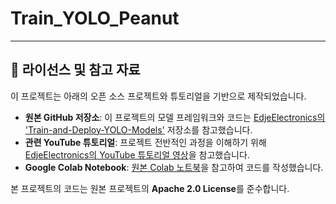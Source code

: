 # Train_YOLO_Peanut






---

## 📜 라이선스 및 참고 자료

이 프로젝트는 아래의 오픈 소스 프로젝트와 튜토리얼을 기반으로 제작되었습니다.

* **원본 GitHub 저장소**: 이 프로젝트의 모델 프레임워크와 코드는 [EdjeElectronics의 'Train-and-Deploy-YOLO-Models'](https://github.com/EdjeElectronics/Train-and-Deploy-YOLO-Models) 저장소를 참고했습니다.
* **관련 YouTube 튜토리얼**: 프로젝트 전반적인 과정을 이해하기 위해 [EdjeElectronics의 YouTube 튜토리얼 영상](https://www.youtube.com/watch?v=r0RspiLG260)을 참고했습니다.
* **Google Colab Notebook**: [원본 Colab 노트북](https://colab.research.google.com/github/EdjeElectronics/Train-and-Deploy-YOLO-Models/blob/main/Train_YOLO_Models.ipynb)을 참고하여 코드를 작성했습니다.

본 프로젝트의 코드는 원본 프로젝트의 **Apache 2.0 License**를 준수합니다.
